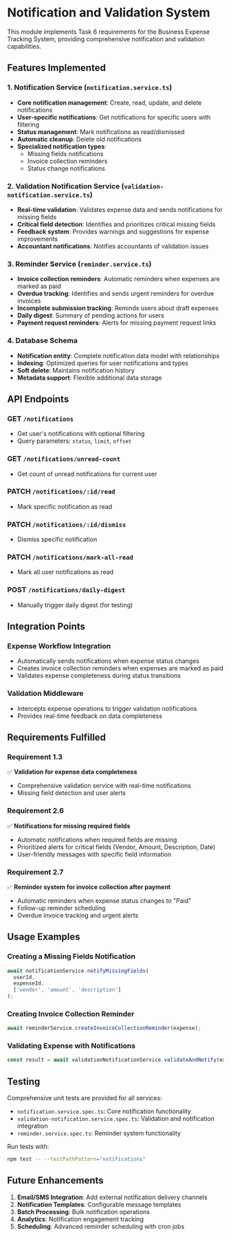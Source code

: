 # Notification and Validation System

This module implements Task 6 requirements for the Business Expense Tracking System, providing comprehensive notification and validation capabilities.

## Features Implemented

### 1. Notification Service (`notification.service.ts`)
- **Core notification management**: Create, read, update, and delete notifications
- **User-specific notifications**: Get notifications for specific users with filtering
- **Status management**: Mark notifications as read/dismissed
- **Automatic cleanup**: Delete old notifications
- **Specialized notification types**:
  - Missing fields notifications
  - Invoice collection reminders
  - Status change notifications

### 2. Validation Notification Service (`validation-notification.service.ts`)
- **Real-time validation**: Validates expense data and sends notifications for missing fields
- **Critical field detection**: Identifies and prioritizes critical missing fields
- **Feedback system**: Provides warnings and suggestions for expense improvements
- **Accountant notifications**: Notifies accountants of validation issues

### 3. Reminder Service (`reminder.service.ts`)
- **Invoice collection reminders**: Automatic reminders when expenses are marked as paid
- **Overdue tracking**: Identifies and sends urgent reminders for overdue invoices
- **Incomplete submission tracking**: Reminds users about draft expenses
- **Daily digest**: Summary of pending actions for users
- **Payment request reminders**: Alerts for missing payment request links

### 4. Database Schema
- **Notification entity**: Complete notification data model with relationships
- **Indexing**: Optimized queries for user notifications and types
- **Soft delete**: Maintains notification history
- **Metadata support**: Flexible additional data storage

## API Endpoints

### GET `/notifications`
- Get user's notifications with optional filtering
- Query parameters: `status`, `limit`, `offset`

### GET `/notifications/unread-count`
- Get count of unread notifications for current user

### PATCH `/notifications/:id/read`
- Mark specific notification as read

### PATCH `/notifications/:id/dismiss`
- Dismiss specific notification

### PATCH `/notifications/mark-all-read`
- Mark all user notifications as read

### POST `/notifications/daily-digest`
- Manually trigger daily digest (for testing)

## Integration Points

### Expense Workflow Integration
- Automatically sends notifications when expense status changes
- Creates invoice collection reminders when expenses are marked as paid
- Validates expense completeness during status transitions

### Validation Middleware
- Intercepts expense operations to trigger validation notifications
- Provides real-time feedback on data completeness

## Requirements Fulfilled

### Requirement 1.3
✅ **Validation for expense data completeness**
- Comprehensive validation service with real-time notifications
- Missing field detection and user alerts

### Requirement 2.6
✅ **Notifications for missing required fields**
- Automatic notifications when required fields are missing
- Prioritized alerts for critical fields (Vendor, Amount, Description, Date)
- User-friendly messages with specific field information

### Requirement 2.7
✅ **Reminder system for invoice collection after payment**
- Automatic reminders when expense status changes to "Paid"
- Follow-up reminder scheduling
- Overdue invoice tracking and urgent alerts

## Usage Examples

### Creating a Missing Fields Notification
```typescript
await notificationService.notifyMissingFields(
  userId,
  expenseId,
  ['vendor', 'amount', 'description']
);
```

### Creating Invoice Collection Reminder
```typescript
await reminderService.createInvoiceCollectionReminder(expense);
```

### Validating Expense with Notifications
```typescript
const result = await validationNotificationService.validateAndNotify(expense);
```

## Testing

Comprehensive unit tests are provided for all services:
- `notification.service.spec.ts`: Core notification functionality
- `validation-notification.service.spec.ts`: Validation and notification integration
- `reminder.service.spec.ts`: Reminder system functionality

Run tests with:
```bash
npm test -- --testPathPattern="notifications"
```

## Future Enhancements

1. **Email/SMS Integration**: Add external notification delivery channels
2. **Notification Templates**: Configurable message templates
3. **Batch Processing**: Bulk notification operations
4. **Analytics**: Notification engagement tracking
5. **Scheduling**: Advanced reminder scheduling with cron jobs